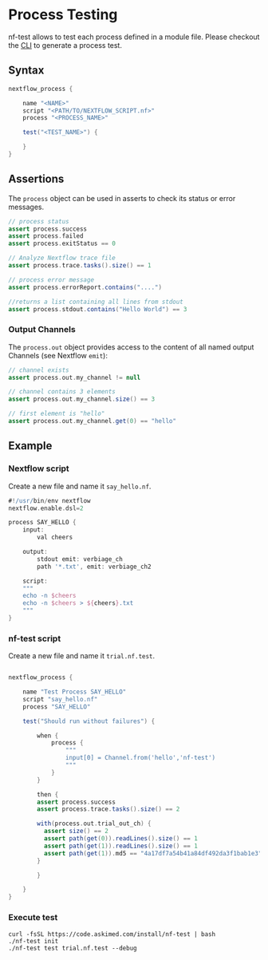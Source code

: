 # Process Testing

nf-test allows to test each process defined in a module file. Please checkout the [CLI](../cli/generate.md) to generate a process test.

## Syntax
```Groovy
nextflow_process {

    name "<NAME>"
    script "<PATH/TO/NEXTFLOW_SCRIPT.nf>"
    process "<PROCESS_NAME>"

    test("<TEST_NAME>") {

    }
}
```

## Assertions

The `process` object can be used in asserts to check its status or error messages.


```groovy
// process status
assert process.success
assert process.failed
assert process.exitStatus == 0

// Analyze Nextflow trace file
assert process.trace.tasks().size() == 1

// process error message
assert process.errorReport.contains("....")

//returns a list containing all lines from stdout
assert process.stdout.contains("Hello World") == 3
```

### Output Channels

The `process.out` object provides access to the content of all named output Channels (see Nextflow `emit`):

```groovy
// channel exists
assert process.out.my_channel != null

// channel contains 3 elements
assert process.out.my_channel.size() == 3

// first element is "hello"
assert process.out.my_channel.get(0) == "hello"
```

## Example

### Nextflow script
Create a new file and name it `say_hello.nf`.

```Groovy
#!/usr/bin/env nextflow
nextflow.enable.dsl=2

process SAY_HELLO {
    input:
        val cheers

    output:
        stdout emit: verbiage_ch
        path '*.txt', emit: verbiage_ch2

    script:
    """
    echo -n $cheers
    echo -n $cheers > ${cheers}.txt
    """
}

```

### nf-test script
Create a new file and name it `trial.nf.test`.

```Groovy

nextflow_process {

    name "Test Process SAY_HELLO"
    script "say_hello.nf"
    process "SAY_HELLO"

    test("Should run without failures") {

        when {
            process {
                """
                input[0] = Channel.from('hello','nf-test')
                """
            }
        }

        then {
        assert process.success
        assert process.trace.tasks().size() == 2

        with(process.out.trial_out_ch) {
          assert size() == 2
          assert path(get(0)).readLines().size() == 1
          assert path(get(1)).readLines().size() == 1
          assert path(get(1)).md5 == "4a17df7a54b41a84df492da3f1bab1e3"
        }

        }

    }
}
```

### Execute test
```
curl -fsSL https://code.askimed.com/install/nf-test | bash
./nf-test init
./nf-test test trial.nf.test --debug
```
